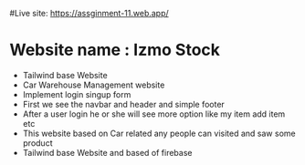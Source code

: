 #Live site: https://assginment-11.web.app/
# Website name : Izmo Stock
* Tailwind base Website
* Car Warehouse Management website
* Implement login singup form 
* First we see the navbar and header and simple footer
* After a user login he or she will see more option like my item add item etc
* This website based on Car related any people can visited and saw some product
* Tailwind base Website and based of firebase